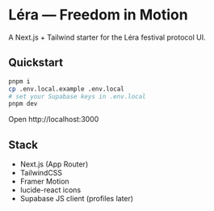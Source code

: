 
# Léra — Freedom in Motion

A Next.js + Tailwind starter for the Léra festival protocol UI.

## Quickstart

```bash
pnpm i
cp .env.local.example .env.local
# set your Supabase keys in .env.local
pnpm dev
```

Open http://localhost:3000

## Stack
- Next.js (App Router)
- TailwindCSS
- Framer Motion
- lucide-react icons
- Supabase JS client (profiles later)

